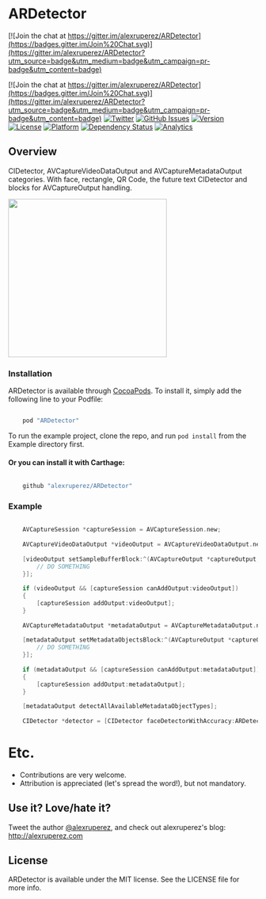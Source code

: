 # ARDetector

[![Join the chat at https://gitter.im/alexruperez/ARDetector](https://badges.gitter.im/Join%20Chat.svg)](https://gitter.im/alexruperez/ARDetector?utm_source=badge&utm_medium=badge&utm_campaign=pr-badge&utm_content=badge)

[![Join the chat at https://gitter.im/alexruperez/ARDetector](https://badges.gitter.im/Join%20Chat.svg)](https://gitter.im/alexruperez/ARDetector?utm_source=badge&utm_medium=badge&utm_campaign=pr-badge&utm_content=badge)
[![Twitter](http://img.shields.io/badge/contact-@alexruperez-blue.svg?style=flat)](http://twitter.com/alexruperez)
[![GitHub Issues](http://img.shields.io/github/issues/alexruperez/ARDetector.svg?style=flat)](http://github.com/alexruperez/ARDetector/issues)
[![Version](https://img.shields.io/cocoapods/v/ARDetector.svg?style=flat)](http://cocoapods.org/pods/ARDetector)
[![License](https://img.shields.io/cocoapods/l/ARDetector.svg?style=flat)](http://cocoapods.org/pods/ARDetector)
[![Platform](https://img.shields.io/cocoapods/p/ARDetector.svg?style=flat)](http://cocoapods.org/pods/ARDetector)
[![Dependency Status](https://www.versioneye.com/user/projects/5591777d3965610029000216/badge.svg?style=flat)](https://www.versioneye.com/user/projects/5591777d3965610029000216)
[![Analytics](https://ga-beacon.appspot.com/UA-55329295-1/UILabel-AutomaticWriting/readme?pixel)](https://github.com/igrigorik/ga-beacon)

## Overview

CIDetector, AVCaptureVideoDataOutput and AVCaptureMetadataOutput categories. With face, rectangle, QR Code, the future text CIDetector and blocks for AVCaptureOutput handling.

<img src="https://raw.githubusercontent.com/alexruperez/ARDetector/master/screenshot.jpg" width="320">

### Installation

ARDetector is available through [CocoaPods](http://cocoapods.org). To install
it, simply add the following line to your Podfile:

```ruby

    pod "ARDetector"
```

To run the example project, clone the repo, and run `pod install` from the Example directory first.

#### Or you can install it with Carthage:

```ruby

    github "alexruperez/ARDetector"
```

### Example

```objectivec

    AVCaptureSession *captureSession = AVCaptureSession.new;
    
    AVCaptureVideoDataOutput *videoOutput = AVCaptureVideoDataOutput.new;
    
    [videoOutput setSampleBufferBlock:^(AVCaptureOutput *captureOutput, CMSampleBufferRef sampleBuffer, BOOL dropped, AVCaptureConnection *connection) {
        // DO SOMETHING
    }];
    
    if (videoOutput && [captureSession canAddOutput:videoOutput])
    {
        [captureSession addOutput:videoOutput];
    }
    
    AVCaptureMetadataOutput *metadataOutput = AVCaptureMetadataOutput.new;
    
    [metadataOutput setMetadataObjectsBlock:^(AVCaptureOutput *captureOutput, NSArray *metadataObjects, AVCaptureConnection *connection) {
        // DO SOMETHING
    }];
    
    if (metadataOutput && [captureSession canAddOutput:metadataOutput])
    {
        [captureSession addOutput:metadataOutput];
    }
    
    [metadataOutput detectAllAvailableMetadataObjectTypes];
    
    CIDetector *detector = [CIDetector faceDetectorWithAccuracy:ARDetectorAccuracyHigh tracking:YES minFeatureSize:nil];
```

# Etc.

* Contributions are very welcome.
* Attribution is appreciated (let's spread the word!), but not mandatory.

## Use it? Love/hate it?

Tweet the author [@alexruperez](http://twitter.com/alexruperez), and check out alexruperez's blog: http://alexruperez.com

## License

ARDetector is available under the MIT license. See the LICENSE file for more info.
